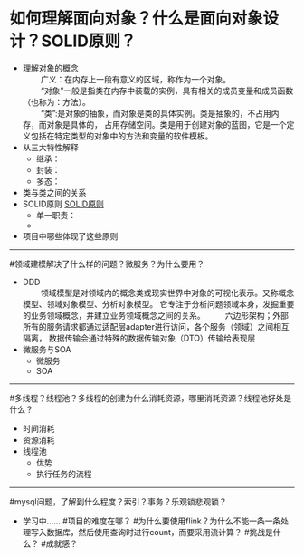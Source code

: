 # 如何理解面向对象？什么是面向对象设计？SOLID原则？
- 理解对象的概念  
&#160; &#160; &#160; &#160; 广义：在内存上一段有意义的区域，称作为一个对象。  
&#160; &#160; &#160; &#160; “对象”一般是指类在内存中装载的实例，具有相关的成员变量和成员函数（也称为：方法）。  
&#160; &#160; &#160; &#160; “类”:是对象的抽象，而对象是类的具体实例。类是抽象的，不占用内存，而对象是具体的，
占用存储空间。类是用于创建对象的蓝图，它是一个定义包括在特定类型的对象中的方法和变量的软件模板。
- 从三大特性解释
    - 继承：
    - 封装：
    - 多态：
- 类与类之间的关系
- SOLID原则
    [SOLID原则](https://www.cnblogs.com/OceanEyes/p/overview-of-solid-principles.html)
    - 单一职责：
    - 
- 项目中哪些体现了这些原则
----
#领域建模解决了什么样的问题？微服务？为什么要用？
- DDD  
&#160; &#160; &#160; &#160; 领域模型是对领域内的概念类或现实世界中对象的可视化表示。又称概念模型、领域对象模型、分析对象模型。
它专注于分析问题领域本身，发掘重要的业务领域概念，并建立业务领域概念之间的关系。
&#160; &#160; &#160; &#160; 六边形架构；外部所有的服务请求都通过适配层adapter进行访问，各个服务（领域）之间相互隔离，
数据传输会通过特殊的数据传输对象（DTO）传输给表现层
- 微服务与SOA
    - 微服务
    - SOA
----
#多线程？线程池？多线程的创建为什么消耗资源，哪里消耗资源？线程池好处是什么？
- 时间消耗
&#160; &#160; &#160; &#160; 
- 资源消耗
- 线程池
    - 优势
    - 执行任务的流程
----
#mysql问题，了解到什么程度？索引？事务？乐观锁悲观锁？
- 学习中……
#项目的难度在哪？
#为什么要使用flink？为什么不能一条一条处理写入数据库，然后使用查询时进行count，而要采用流计算？
#挑战是什么？
#成就感？
